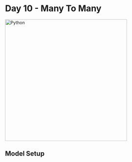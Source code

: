 # Day 10 - Many To Many

<img src="https://github.com/adion81/python_lectures/blob/master/assets/django.png" alt="Python" width="400px" > 


## Model Setup



